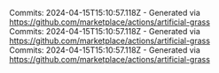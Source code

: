 Commits: 2024-04-15T15:10:57.118Z - Generated via https://github.com/marketplace/actions/artificial-grass
<br>
Commits: 2024-04-15T15:10:57.118Z - Generated via https://github.com/marketplace/actions/artificial-grass
<br>
Commits: 2024-04-15T15:10:57.118Z - Generated via https://github.com/marketplace/actions/artificial-grass
<br>
